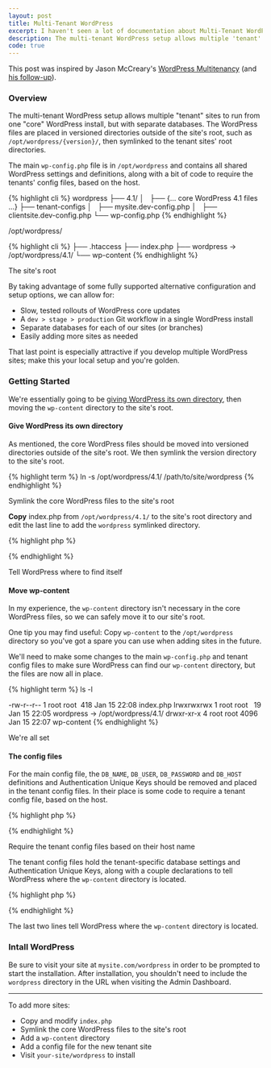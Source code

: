 ```yaml
---
layout: post
title: Multi-Tenant WordPress
excerpt: I haven't seen a lot of documentation about Multi-Tenant WordPress, but I've seen several comments suggesting some have had issues setting everything up, so I've decided to collect my experience here.
description: The multi-tenant WordPress setup allows multiple 'tenant' sites to run from one 'core' WordPress install, but with separate databases.
code: true
---
```


<p class="note">This post was inspired by Jason McCreary's <a href="http://jason.pureconcepts.net/2012/08/wordpress-multitenancy/">WordPress Multitenancy</a> (and <a href="http://jason.pureconcepts.net/2013/04/updated-wordpress-multitenancy/">his follow-up</a>).</p>

### Overview

The multi-tenant WordPress setup allows multiple "tenant" sites to run from one "core" WordPress install, but with separate databases. The WordPress files are placed in versioned directories outside of the site's root, such as <code class="path">/opt/wordpress/{version}/</code>, then symlinked to the tenant sites' root directories.

The main <code class="path">wp-config.php</code> file is in <code class="path">/opt/wordpress</code> and contains all shared WordPress settings and definitions, along with a bit of code to require the tenants' config files, based on the host.

{% highlight cli %}
wordpress
├── 4.1/
│   ├── {... core WordPress 4.1 files ...}
├── tenant-configs
│   ├── mysite.dev-config.php
│   ├── clientsite.dev-config.php
└── wp-config.php
{% endhighlight %}

/opt/wordpress/

{% highlight cli %}
├── .htaccess
├── index.php
├── wordpress -> /opt/wordpress/4.1/
└── wp-content
{% endhighlight %}

The site's root

By taking advantage of some fully supported alternative configuration and setup options, we can allow for:

- Slow, tested rollouts of WordPress core updates
- A <code class="path">dev > stage > production</code> Git workflow in a single WordPress install
- Separate databases for each of our sites (or branches)
- Easily adding more sites as needed

That last point is especially attractive if you develop multiple WordPress sites; make this your local setup and you're golden.

### Getting Started

We're essentially going to be [giving WordPress its own directory](http://codex.wordpress.org/Giving_WordPress_Its_Own_Directory), then moving the <code class="path">wp-content</code> directory to the site's root.

#### Give WordPress its own directory

As mentioned, the core WordPress files should be moved into versioned directories outside of the site's root. We then symlink the version directory to the site's root.

{% highlight term %}
ln -s /opt/wordpress/4.1/ /path/to/site/wordpress
{% endhighlight %}

Symlink the core WordPress files to the site's root

**Copy** index.php from <code class="path">/opt/wordpress/4.1/</code> to the site's root directory and edit the last line to add the <code class="path">wordpress</code> symlinked directory.

{% highlight php %}
<?php /** Loads the WordPress Environment and Template */
require( dirname( __FILE__ ) . '/wordpress/wp-blog-header.php' ); ?>
{% endhighlight %}

Tell WordPress where to find itself

#### Move wp-content

In my experience, the <code class="path">wp-content</code> directory isn't necessary in the core WordPress files, so we can safely move it to our site's root.

One tip you may find useful: Copy <code class="path">wp-content</code> to the <code class="path">/opt/wordpress</code> directory so you've got a spare you can use when adding sites in the future.

We'll need to make some changes to the main <code class="path">wp-config.php</code> and tenant config files to make sure WordPress can find our <code class="path">wp-content</code> directory, but the files are now all in place.

{% highlight term %}
ls -l

-rw-r--r-- 1 root root  418 Jan 15 22:08 index.php
lrwxrwxrwx 1 root root   19 Jan 15 22:05 wordpress -> /opt/wordpress/4.1/
drwxr-xr-x 4 root root 4096 Jan 15 22:07 wp-content
{% endhighlight %}

We're all set

#### The config files

For the main config file, the `DB_NAME`, `DB_USER`, `DB_PASSWORD` and `DB_HOST` definitions and Authentication Unique Keys should be removed and placed in the tenant config files. In their place is some code to require a tenant config file, based on the host.

{% highlight php %}
<?php // From /opt/wordpress/wp-config.php

// Parse the host to create the tenant's config file path
$server_host = preg_replace('/:.*/', "", $_SERVER['HTTP_HOST']);
$server_host = preg_replace("/[^a-zA-Z0-9.\-]/", "", $server_host);
$host_config_file = '/opt/wordpress/tenant-configs/'.strtolower($server_host).'-config.php';

// Require the tenant's config file
if (file_exists($host_config_file)) {
  require_once($host_config_file);
}
?>
{% endhighlight %}

Require the tenant config files based on their host name

The tenant config files hold the tenant-specific database settings and Authentication Unique Keys, along with a couple declarations to tell WordPress where the <code class="path">wp-content</code> directory is located.

{% highlight php %}
<?php
/**
 * Required by /opt/wordpress/wp-config.php
 */

/** MySQL database name */
define('DB_NAME', 'mydatabase');

/** MySQL database username */
define('DB_USER', 'db_username');

/** MySQL database password */
define('DB_PASSWORD', 'xxxxxxxxxxxx');

/** MySQL hostname */
define('DB_HOST', 'localhost');

// Authentication Unique Keys
define('AUTH_KEY',         'randomString');
define('SECURE_AUTH_KEY',  'randomString');
define('LOGGED_IN_KEY',    'randomString');
define('NONCE_KEY',        'randomString');

// Path to the wp-content directory for this tenant
define('WP_CONTENT_DIR', '/path/to/site/wp-content');
define('WP_CONTENT_URL', 'http://mysite.com/wp-content');

?>
{% endhighlight %}

The last two lines tell WordPress where the <code class="path">wp-content</code> directory is located.

### Intall WordPress

Be sure to visit your site at <code class="path">mysite.com/wordpress</code> in order to be prompted to start the installation. After installation, you shouldn't need to include the <code class="path">wordpress</code> directory in the URL when visiting the Admin Dashboard.

---

To add more sites:

- Copy and modify <code class="path">index.php</code>
- Symlink the core WordPress files to the site's root
- Add a <code class="path">wp-content</code> directory
- Add a config file for the new tenant site
- Visit <code class="path">your-site/wordpress</code> to install
